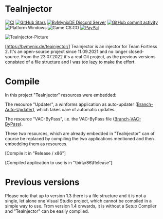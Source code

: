 # TeaInjector

[![CI](https://github.com/ByMynix/TeaInjector/actions/workflows/main.yml/badge.svg)](https://github.com/ByMynix/TeaInjector/actions/workflows/main.yml)
<a href="https://github.com/ByMynix/TeaInjector/stargazers"><img alt="GitHub Stars" src="https://img.shields.io/github/stars/ByMynix/TeaInjector"></a>
<a href="https://dsc.gg/bymynixde"><img alt="ByMynixDE Discord Server" src="https://img.shields.io/discord/908055039258550305?label=Discord&logo=Discord"></a> 
<a href="https://github.com/ByMynix/TeaInjector/commits/master"><img alt="GitHub commit activity" src="https://img.shields.io/github/commit-activity/w/ByMynix/TeaInjector"></a>
<img alt="Platform Windows" src="https://img.shields.io/badge/platform-Windows-0078d7.svg?style=plastic"></a>
<img alt="Game CS:GO" src="https://img.shields.io/badge/game-CS%3AGO-yellow.svg?style=plastic"></a>
<a href="https://www.paypal.com/paypalme/bymynix"><img alt="PayPal" src="https://img.shields.io/badge/donate-PayPal-104098.svg?style=plastic&logo=PayPal"></a>



<img alt="TeaInjector-Picture" src="https://bymynix.de/TeaInjector/assets/images/teainjector-picture-570x280.png" />
 
[https://bymynix.de/teainjector/]
TeaInjector is an injector for Team Fortress 2. It's an open-source project since 11.09.2021 and no longer closed-source. From the 23.07.2022 it's a real Git project, as the previous versions consisted of a file structure and I was too lazy to make the effort.




# Compile
In this project "TeaInjector" resources were embedded:

The resource "Updater", a winforms application as auto-updater ([Branch-Auto-Updater](https://github.com/ByMynix/TeaInjector/tree/TeaInjector-Auto-Updater)), which takes care of automatic updates.

The resource "VAC-ByPass", i.e. the VAC-ByPass file ([Branch-VAC-ByPass](https://github.com/ByMynix/TeaInjector/tree/TeaInjector-VAC-ByPass)).

These two resources, which are already embedded in "TeaInjector" can of course be replaced by compiling the two applications mentioned and then embedding them as resources.


[Compile it in "Release / x86"]

[Compiled application to use is in "\bin\x86\Release"]









# Previous versions
Please note that up to version 1.3 there is a file structure and it is not a single, let alone one Visual Studio project, which cannot be compiled in a simple way to use. From version 1.4 onwards, it is without a Setup Compiler and "TeaInjector" can be easily compiled.
